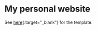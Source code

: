 # My personal website

See [here](https://github.com/alshedivat/al-folio){:target="_blank"} for the template.
